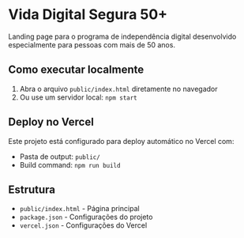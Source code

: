 # Vida Digital Segura 50+

Landing page para o programa de independência digital desenvolvido especialmente para pessoas com mais de 50 anos.

## Como executar localmente

1. Abra o arquivo `public/index.html` diretamente no navegador
2. Ou use um servidor local: `npm start`

## Deploy no Vercel

Este projeto está configurado para deploy automático no Vercel com:
- Pasta de output: `public/`
- Build command: `npm run build`

## Estrutura

- `public/index.html` - Página principal
- `package.json` - Configurações do projeto
- `vercel.json` - Configurações do Vercel
